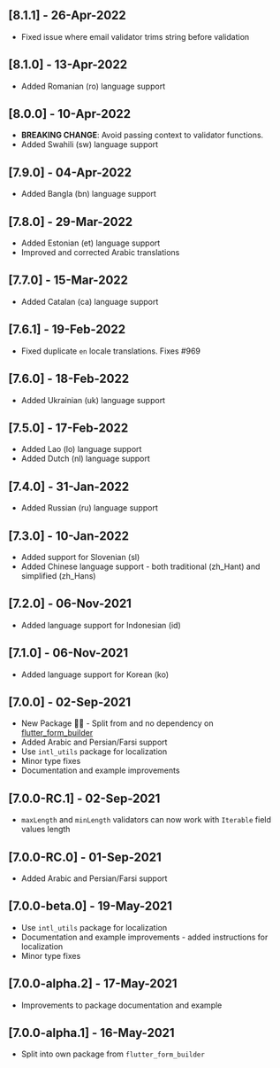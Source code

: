 ## [8.1.1] - 26-Apr-2022
* Fixed issue where email validator trims string before validation 

## [8.1.0] - 13-Apr-2022
* Added Romanian (ro) language support

## [8.0.0] - 10-Apr-2022
* **BREAKING CHANGE**: Avoid passing context to validator functions.
* Added Swahili (sw) language support

## [7.9.0] - 04-Apr-2022
* Added Bangla (bn) language support

## [7.8.0] - 29-Mar-2022
* Added Estonian (et) language support
* Improved and corrected Arabic translations

## [7.7.0] - 15-Mar-2022
* Added Catalan (ca) language support

## [7.6.1] - 19-Feb-2022
* Fixed duplicate `en` locale translations. Fixes #969

## [7.6.0] - 18-Feb-2022
* Added Ukrainian (uk) language support

## [7.5.0] - 17-Feb-2022
* Added Lao (lo) language support
* Added Dutch (nl) language support

## [7.4.0] - 31-Jan-2022
* Added Russian (ru) language support

## [7.3.0] - 10-Jan-2022
* Added support for Slovenian (sl)
* Added Chinese language support - both traditional (zh_Hant) and simplified (zh_Hans)

## [7.2.0] - 06-Nov-2021
* Added language support for Indonesian (id)

## [7.1.0] - 06-Nov-2021
* Added language support for Korean (ko)

## [7.0.0] - 02-Sep-2021
* New Package 🎉🎊 - Split from and no dependency on [flutter_form_builder](https://pub.dev/packages/flutter_form_builder)
* Added Arabic and Persian/Farsi support
* Use `intl_utils` package for localization
* Minor type fixes
* Documentation and example improvements

## [7.0.0-RC.1] - 02-Sep-2021
* `maxLength` and `minLength` validators can now work with `Iterable` field values length

## [7.0.0-RC.0] - 01-Sep-2021
* Added Arabic and Persian/Farsi support

## [7.0.0-beta.0] - 19-May-2021
* Use `intl_utils` package for localization
* Documentation and example improvements - added instructions for localization
* Minor type fixes

## [7.0.0-alpha.2] - 17-May-2021
* Improvements to package documentation and example

## [7.0.0-alpha.1] - 16-May-2021
* Split into own package from `flutter_form_builder`

